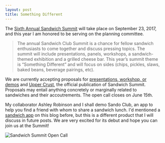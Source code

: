 ```yaml
---
layout: post
title: Something Different
---
```

The [Sixth Annual Sandwich Summit](http://sandwich-club.org/2017-sandwich-club-summit/) will take place on September 23, 2017, and this year I am honored to be serving on the planning committee.

>The annual Sandwich Club Summit is a chance for fellow sandwich enthusiasts to come together and discuss pressing topics. The summit will include presentations, panels, workshops, a sandwich-themed exhibition and a grilled cheese bar. This year’s summit theme is “Something Different” and will focus on sides (chips, pickles, slaws, baked beans, beverage pairings, etc).

We are currently accepting proposals for [presentations, workshop, or demos](https://goo.gl/forms/TPDNyoYI4AnHSbcn2) and [Upper Crust](https://goo.gl/forms/7PCK7igTdjFn3Wgr1), the official publication of Sandwich Summit. Proposals may entail anything concretely or marginally related to sandwiches and their accoutrements. The open call closes on June 15th.

My collaborator Ashley Robinson and I shall demo Sando Club, an app to help you find a friend with whom to share a sandwich lunch. I'd mentioned a [sandwich app](http://jingyufanclub.co/blog/sandwiches-in-the-expanded-field-or-happiness/) on this blog before, but this is a different product that I will discuss in future posts. We are very excited for its debut and hope you can join us at the Summit!

![Sandwich Summit Open Call](http://sandwich-club.org/wp-content/uploads/2017/05/RFP_v5-smoother.gif)
